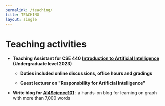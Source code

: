 ```yaml
---
permalink: /teaching/
title: TEACHING
layout: single
---
```



# Teaching activities
<ul>
  <li>
    <p>
        <strong>Teaching Assistant for CSE 440 <a href="https://www.cse.msu.edu/~kqyang/cse440">Introduction to Artificial Intelligence</a> (Undergraduate level 2023) </strong><br>
        <ul>
        <li>
          <p>
              <strong>Duties included online discussions, office hours and gradings </strong><br>
          </p>
        </li>
        <li>
          <p>
              <strong>Guest lecturer on "Responsbility for Artificial Intelligence"</strong><br>
          </p>
        </li>
        </ul>    
    </p>
  </li>    
  <li>
    <p>
        <strong>Write blog for <a href="https://ai4science101.github.io/blogs/">AI4Science101</a> </strong>: a hands-on blog for learning on graph with more than 7,000 words <br>
    </p>
  </li>
</ul>

